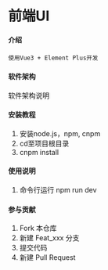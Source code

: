 # 前端UI

#### 介绍
    使用Vue3 + Element Plus开发

#### 软件架构
软件架构说明


#### 安装教程
1.  安装node.js，npm, cnpm
2.  cd至项目根目录
1.  cnpm install


#### 使用说明

1.  命令行运行 npm run dev


#### 参与贡献

1.  Fork 本仓库
2.  新建 Feat_xxx 分支
3.  提交代码
4.  新建 Pull Request
